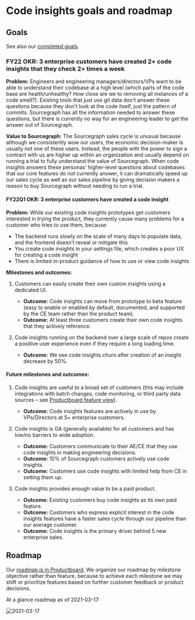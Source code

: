 # Code insights goals and roadmap

## Goals

See also our [completed goals](goals_completed.md).

### FY22 OKR: 3 enterprise customers have created 2+ code insights that they check 2+ times a week

**Problem:** Engineers and engineering managers/directors/VPs want to be able to understand their codebase at a high level (which parts of the code base are health/unhealthy? How close are we to removing all instances of a code smell?). Existing tools that just use git data don't answer these questions because they don't look at the code itself, just the pattern of commits. Sourcegraph has all the information needed to answer these questions, but there is currently no way for an engineering leader to get the answer out of Sourcegraph.

**Value to Sourcegraph:** The Sourcegraph sales cycle is unusual because although we consistently wow our users, the economic decision-maker is usually not one of these users. Instead, the people with the power to sign a contract with us are higher up within an organization and usually depend on running a trial to fully understand the value of Sourcegraph. When code insights answers these personas' higher-level questions about codebases that our core features do not currently answer, it can dramatically speed up our sales cycle as well as our sales pipeline by giving decision makers a reason to buy Sourcegraph without needing to run a trial.

#### FY22Q1 OKR: 3 enterprise customers have created a code insight

**Problem:** While our existing code insights prototypes get customers interested in trying the product, they currently cause many problems for a customer who tries to use them, because: 
- The backend runs slowly on the scale of many days to populate data, and the frontend doesn't reveal or mitigate this
- You create code insights in your settings file, which creates a poor UX for creating a code insight 
- There is limited in-product guidance of how to use or view code insights

**Milestones and outcomes:**

1.  Customers can easily create their own custom insights using a dedicated UI.

    - **Outcome:** Code insights can move from prototype to beta feature (easy to enable or enabled by default, documented, and supported by the CE team rather than the product team).
    - **Outcome:** At least three customers create their own code insights that they actively reference.

1. Code insights running on the backend over a large scale of repos create a positive user experience even if they require a long loading time.

    - **Outcome:** We see code insights churn after creation of an insight decrease by 50%. 

#### Future milestones and outcomes:  

1. Code insights are useful to a broad set of customers (this may include integrations with batch changes, code monitoring, or third party data sources – see [Productboard feature view](https://sourcegraph.productboard.com/feature-board/1793095-code-insights)).

    - **Outcome:** Code insights features are actively in use by VPs/Directors at 5+ enterprise customers.

1. Code insights is GA (generally available) for all customers and has low/no barriers to wide adoption.

    - **Outcome:** Customers communicate to their AE/CE that they use code insights in making engineering decisions.
    - **Outcome:** 10% of Sourcegraph customers actively use code insights.
    - **Outcome:** Customers use code insights with limited help from CE in setting them up.

1. Code insights provides enough value to be a paid product.

    - **Outcome:** Existing customers buy code insights as its own paid feature.
    - **Outcome:** Customers who express explicit interest in the code insights features have a faster sales cycle through our pipeline than our average customer.
    - **Outcome:** Code insights is the primary driver behind 5 new enterprise sales.

## Roadmap

Our [roadmap is in Productboard](https://sourcegraph.productboard.com/roadmap/2327428-code-insights-objectives-roadmap). We organize our roadmap by milestone objective rather than feature, because to achieve each milestone we may shift or prioritize features based on further customer feedback or product decisions.

At a glance roadmap as of 2021-03-17:

![2021-03-17](https://sourcegraphstatic.com/handbook/product-roadmaps/2021-03-17CodeInsightsRoadmapCropped.png)
